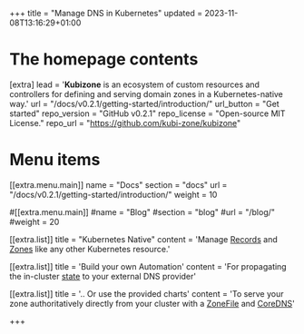 +++
title = "Manage DNS in Kubernetes"
updated = 2023-11-08T13:16:29+01:00

# The homepage contents
[extra]
lead = '<b>Kubizone</b> is an ecosystem of custom resources and controllers for defining and serving domain zones in a Kubernetes-native way.'
url = "/docs/v0.2.1/getting-started/introduction/"
url_button = "Get started"
repo_version = "GitHub v0.2.1"
repo_license = "Open-source MIT License."
repo_url = "https://github.com/kubi-zone/kubizone"

# Menu items
[[extra.menu.main]]
name = "Docs"
section = "docs"
url = "/docs/v0.2.1/getting-started/introduction/"
weight = 10

#[[extra.menu.main]]
#name = "Blog"
#section = "blog"
#url = "/blog/"
#weight = 20

[[extra.list]]
title = "Kubernetes Native"
content = 'Manage <a href="/docs/v0.2.1/custom-resources/record/">Records</a> and <a href="/docs/v0.2.1/custom-resources/zone/">Zones</a> like any other Kubernetes resource.'

[[extra.list]]
title = 'Build your own Automation'
content = 'For propagating the in-cluster <a href="/docs/v0.2.1/custom-resources/zone/#status-entries">state</a> to your external DNS provider'

[[extra.list]]
title = '.. Or use the provided charts'
content = 'To serve your zone authoritatively directly from your cluster with a <a href="/docs/v0.2.1/custom-resources/zonefile/">ZoneFile</a> and <a href="https://github.com/kubi-zone/charts/tree/main/charts/zonefile-coredns">CoreDNS</a>'

+++

